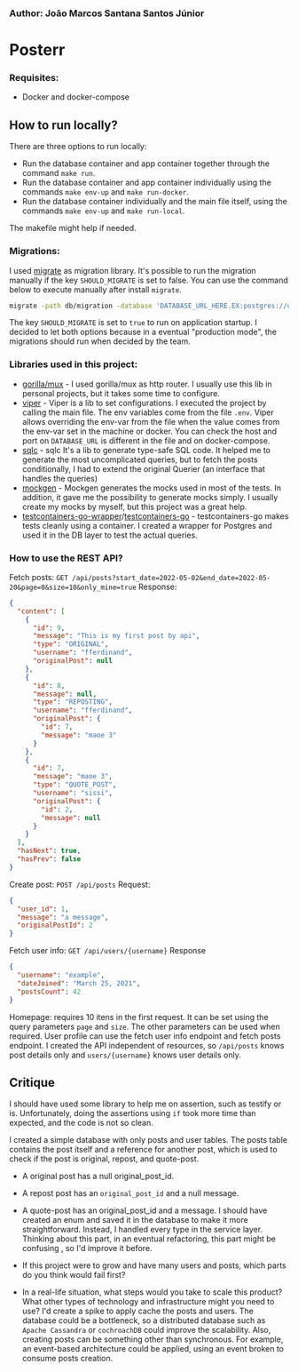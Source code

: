 ### Author: João Marcos Santana Santos Júnior

# Posterr

### Requisites:

- Docker and docker-compose

## How to run locally?

There are three options to run locally:

- Run the database container and app container together through the command `make run`.
- Run the database container and app container individually using the commands `make env-up` and `make run-docker`.
- Run the database container individually and the main file itself, using the commands `make env-up` and `make run-local`.

The makefile might help if needed.

### Migrations:

I used [migrate](https://github.com/golang-migrate/migrate) as migration library.
It's possible to run the migration manually if the key `SHOULD_MIGRATE` is set to false.
You can use the command below to execute manually after install `migrate`.

```bash
migrate -path db/migration -database 'DATABASE_URL_HERE.EX:postgres://user:password@host:port/db_name' -verbose up|down
```

The key `SHOULD_MIGRATE` is set to `true` to run on application startup. I decided to let both options because in a eventual "production mode", the migrations should run when decided by the team.

### Libraries used in this project:

- [gorilla/mux](https://github.com/gorilla/mux) - I used gorilla/mux as http router. I usually use this lib in personal projects, but it takes some time to configure.
- [viper](https://github.com/spf13/viper) - Viper is a lib to set configurations. I executed the project by calling the main file. The env variables come from the file `.env`. Viper allows overriding the env-var from the file when the value comes from the env-var set in the machine or docker.
  You can check the host and port on `DATABASE_URL` is different in the file and on docker-compose.
- [sqlc](https://github.com/kyleconroy/sqlc) - sqlc It's a lib to generate type-safe SQL code. It helped me to generate the most uncomplicated queries, but to fetch the posts conditionally, I had to extend the original Querier (an interface that handles the queries)
- [mockgen](https://github.com/golang/mock) - Mockgen generates the mocks used in most of the tests. In addition, it gave me the possibility to generate mocks simply. I usually create my mocks by myself, but this project was a great help.
- [testcontainers-go-wrapper](http://github.com/jonss/testcontainers-go-wrapper)/[testcontainers-go](https://github.com/testcontainers/testcontainers-go) - testcontainers-go makes tests cleanly using a container. I created a wrapper for Postgres and used it in the DB layer to test the actual queries.

### How to use the REST API?

Fetch posts: `GET /api/posts?start_date=2022-05-02&end_date=2022-05-20&page=0&size=10&only_mine=true`
Response:

```json
{
  "content": [
    {
      "id": 9,
      "message": "This is my first post by api",
      "type": "ORIGINAL",
      "username": "fferdinand",
      "originalPost": null
    },
    {
      "id": 8,
      "message": null,
      "type": "REPOSTING",
      "username": "fferdinand",
      "originalPost": {
        "id": 7,
        "message": "maoe 3"
      }
    },
    {
      "id": 7,
      "message": "maoe 3",
      "type": "QUOTE_POST",
      "username": "sissi",
      "originalPost": {
        "id": 2,
        "message": null
      }
    }
  ],
  "hasNext": true,
  "hasPrev": false
}
```

Create post: `POST /api/posts`
Request:

```json
{
  "user_id": 1,
  "message": "a message",
  "originalPostId": 2
}
```

Fetch user info: `GET /api/users/{username}`
Response

```json
{
  "username": "example",
  "dateJoined": "March 25, 2021",
  "postsCount": 42
}
```

Homepage: requires 10 itens in the first request. It can be set using the query parameters `page` and `size`. The other parameters can be used when required.
User profile can use the fetch user info endpoint and fetch posts endpoint. I created the API independent of resources, so `/api/posts` knows post details only and `users/{username}` knows user details only.

## Critique

I should have used some library to help me on assertion, such as testify or is. Unfortunately, doing the assertions using `if` took more time than expected, and the code is not so clean.

I created a simple database with only posts and user tables.
The posts table contains the post itself and a reference for another post, which is used to check if the post is original, repost, and quote-post.

- A original post has a null original_post_id.
- A repost post has an `original_post_id` and a null message.
- A quote-post has an original_post_id and a message.
  I should have created an enum and saved it in the database to make it more straightforward. Instead, I handled every type in the service layer. Thinking about this part, in an eventual refactoring, this part might be confusing , so I'd improve it before.

- If this project were to grow and have many users and posts, which parts do you think would fail first?

- In a real-life situation, what steps would you take to scale this product? What other types of technology and infrastructure might you need to use?
  I'd create a spike to apply cache the posts and users.
  The database could be a bottleneck, so a distributed database such as `Apache Cassandra` or `cochroachDB` could improve the scalability.
  Also, creating posts can be something other than synchronous. For example, an event-based architecture could be applied, using an event broken to consume posts creation.
